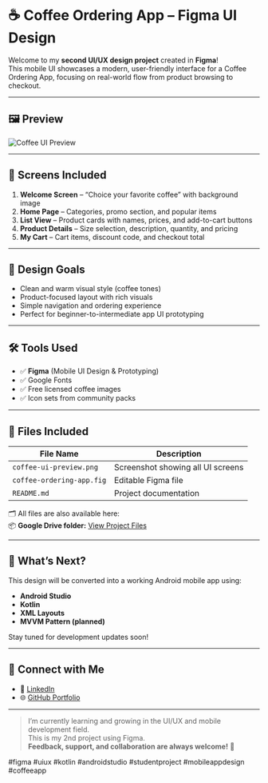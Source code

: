# ☕ Coffee Ordering App – Figma UI Design

Welcome to my **second UI/UX design project** created in **Figma**!  
This mobile UI showcases a modern, user-friendly interface for a Coffee Ordering App, focusing on real-world flow from product browsing to checkout.

---

## 🖼️ Preview

![Coffee UI Preview]([coffee-ui-preview.png](https://github.com/kavindi03/Figma-coffee-ordering-app/blob/main/New%20Coffee%20App.png))

---

## 📱 Screens Included

1. **Welcome Screen** – “Choice your favorite coffee” with background image  
2. **Home Page** – Categories, promo section, and popular items  
3. **List View** – Product cards with names, prices, and add-to-cart buttons  
4. **Product Details** – Size selection, description, quantity, and pricing  
5. **My Cart** – Cart items, discount code, and checkout total

---

## 🎨 Design Goals

- Clean and warm visual style (coffee tones)
- Product-focused layout with rich visuals
- Simple navigation and ordering experience
- Perfect for beginner-to-intermediate app UI prototyping

---

## 🛠️ Tools Used

- ✅ **Figma** (Mobile UI Design & Prototyping)  
- ✅ Google Fonts  
- ✅ Free licensed coffee images  
- ✅ Icon sets from community packs  

---

## 📁 Files Included

| File Name                 | Description                           |
|---------------------------|---------------------------------------|
| `coffee-ui-preview.png`   | Screenshot showing all UI screens     |
| `coffee-ordering-app.fig` | Editable Figma file                   |
| `README.md`               | Project documentation                 |

🗂️ All files are also available here:  
📦 **Google Drive folder:** [View Project Files](https://drive.google.com/drive/folders/1nSJQS70a47YBdmv8LhUuw-euGQ8BgUb_?usp=drive_link)

---

## 🚀 What’s Next?

This design will be converted into a working Android mobile app using:

- **Android Studio**
- **Kotlin**
- **XML Layouts**
- **MVVM Pattern (planned)**

Stay tuned for development updates soon!

---

## 🔗 Connect with Me

- 💼 [LinkedIn]([https://www.linkedin.com/in/YOUR-LINKEDIN-HERE](https://www.linkedin.com/in/kavindi-pankaji-01308530b/))
- 🌐 [GitHub Portfolio]([https://github.com/kavindi03](https://github.com/kavindi03/kavindi03))

---

> I’m currently learning and growing in the UI/UX and mobile development field.  
> This is my 2nd project using Figma.  
> **Feedback, support, and collaboration are always welcome!** 🙏

#figma #uiux #kotlin #androidstudio #studentproject #mobileappdesign #coffeeapp
